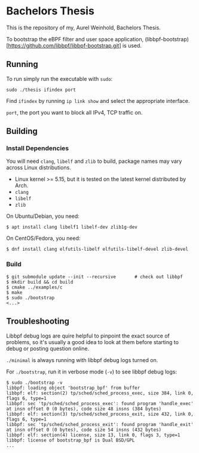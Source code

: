 Bachelors Thesis
===

This is the repository of my, Aurel Weinhold, Bachelors Thesis.

To bootstrap the eBPF filter and user space application,
(libbpf-bootstrap)[https://github.com/libbpf/libbpf-bootstrap.git] is used.

## Running

To run simply run the executable with `sudo`:
```shell
sudo ./thesis ifindex port
```
Find `ifindex` by running `ip link show` and select the appropriate interface.

`port`, the port you want to block all IPv4, TCP traffic on.


## Building

### Install Dependencies

You will need `clang`, `libelf` and `zlib` to build, package names
may vary across Linux distributions.
- Linux kernel >= 5.15, but it is tested on the latest kernel distributed by
  Arch.
- `clang`
- `libelf`
- `zlib`

On Ubuntu/Debian, you need:
```shell
$ apt install clang libelf1 libelf-dev zlib1g-dev
```

On CentOS/Fedora, you need:
```shell
$ dnf install clang elfutils-libelf elfutils-libelf-devel zlib-devel
```


### Build

```shell
$ git submodule update --init --recursive       # check out libbpf
$ mkdir build && cd build
$ cmake ../examples/c
$ make
$ sudo ./bootstrap
<...>
```

## Troubleshooting

Libbpf debug logs are quire helpful to pinpoint the exact source of problems, so
it's usually a good idea to look at them before starting to debug or posting
question online.

`./minimal` is always running with libbpf debug logs turned on.

For `./bootstrap`, run it in verbose mode (`-v`) to see libbpf debug logs:

```shell
$ sudo ./bootstrap -v
libbpf: loading object 'bootstrap_bpf' from buffer
libbpf: elf: section(2) tp/sched/sched_process_exec, size 384, link 0, flags 6, type=1
libbpf: sec 'tp/sched/sched_process_exec': found program 'handle_exec' at insn offset 0 (0 bytes), code size 48 insns (384 bytes)
libbpf: elf: section(3) tp/sched/sched_process_exit, size 432, link 0, flags 6, type=1
libbpf: sec 'tp/sched/sched_process_exit': found program 'handle_exit' at insn offset 0 (0 bytes), code size 54 insns (432 bytes)
libbpf: elf: section(4) license, size 13, link 0, flags 3, type=1
libbpf: license of bootstrap_bpf is Dual BSD/GPL
...
```
